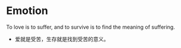 # Emotion

To love is to suffer, and to survive is to find the meaning of suffering.
- 爱就是受苦，生存就是找到受苦的意义。